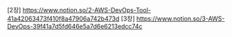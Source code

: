[2장] https://www.notion.so/2-AWS-DevOps-Tool-41a42063473f410f8a47906a742b473d
[3장] https://www.notion.so/3-AWS-DevOps-39f41a7d5fd646e5a7d6e6213edcc74c
